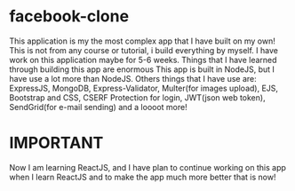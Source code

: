 # facebook-clone

This application is my the most complex app that I have built on my own!
This is not from any course or tutorial, i build everything by myself.
I have work on this application maybe for 5-6 weeks. 
Things that I have learned through building this app are enormous
This app is built in NodeJS, but I have use a lot more than NodeJS.
Others things that I have use are: ExpressJS, MongoDB, 
Express-Validator, Multer(for images upload), EJS, Bootstrap and CSS, 
CSERF Protection for login, JWT(json web token), SendGrid(for e-mail sending)
and a loooot more!

# IMPORTANT
Now I am learning ReactJS, and I have plan to continue working on this
app when I learn ReactJS and to make the app much more better that is now!
